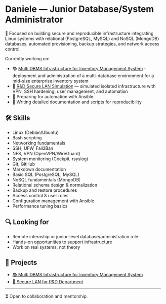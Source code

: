 # Daniele — Junior Database/System Administrator 

🎯 Focused on building secure and reproducible infrastructure integrating Linux systems with relational (PostgreSQL, MySQL) and NoSQL (MongoDB) databases, automated provisioning, backup strategies, and network access control.

Currently working on:
- 📚 [Multi DBMS Infrastructure for Inventory Management System](https://github.com/DanieleSetti/Multi-DBMS-Infrastructure-for-Inventory-Management-System) - deployment and administration of a multi-database environment for a mid-size enterprise inventory system
- 🧪 [R&D Secure LAN Simulation](https://github.com/DanieleSetti/isolated-rnd-lab) — simulated isolated infrastructure with VPN, SSH hardening, user management, and automation
- 🚧 Preparing for automation with Ansible
- 📘 Writing detailed documentation and scripts for reproducibility

## 🛠️ Skills
- Linux (Debian/Ubuntu)
- Bash scripting
- Networking fundamentals
- SSH, UFW, Fail2Ban
- NFS, VPN (OpenVPN/WireGuard)
- System monitoring (Cockpit, rsyslog)
- Git, GitHub
- Markdown documentation
- Basic SQL (PostgreSQL, MySQL)  
- NoSQL fundamentals (MongoDB)  
- Relational schema design & normalization 
- Backup and restore procedures  
- Access control & user roles   
- Configuration management with Ansible  
- Performance tuning basics

## 🔍 Looking for
- Remote internship or junior-level database/administration role
- Hands-on opportunities to support infrastructure
- Work on real systems, not theory

## 📂 Projects
- [📚 Multi DBMS Infrastructure for Inventory Management System](https://github.com/DanieleSetti/Multi-DBMS-Infrastructure-for-Inventory-Management-System)
- [🔐 Secure LAN for R&D Department](https://github.com/DanieleSetti/isolated-rnd-lab)

---
⏳ Open to collaboration and mentorship.
